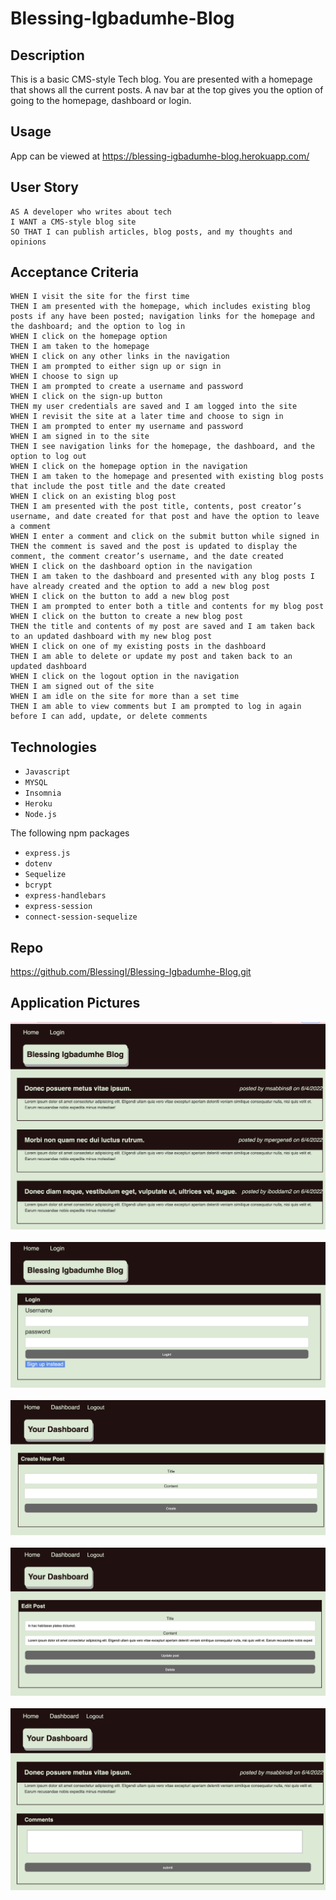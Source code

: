 # Blessing-Igbadumhe-Blog

## Description
This is a basic CMS-style Tech blog. You are presented with a homepage that shows all the current posts. A nav bar at the top gives you the option of going to the homepage, dashboard or login. 

## Usage
App can be viewed at https://blessing-igbadumhe-blog.herokuapp.com/

## User Story
    AS A developer who writes about tech
    I WANT a CMS-style blog site
    SO THAT I can publish articles, blog posts, and my thoughts and opinions

## Acceptance Criteria

    WHEN I visit the site for the first time
    THEN I am presented with the homepage, which includes existing blog posts if any have been posted; navigation links for the homepage and the dashboard; and the option to log in
    WHEN I click on the homepage option
    THEN I am taken to the homepage
    WHEN I click on any other links in the navigation
    THEN I am prompted to either sign up or sign in
    WHEN I choose to sign up
    THEN I am prompted to create a username and password
    WHEN I click on the sign-up button
    THEN my user credentials are saved and I am logged into the site
    WHEN I revisit the site at a later time and choose to sign in
    THEN I am prompted to enter my username and password
    WHEN I am signed in to the site
    THEN I see navigation links for the homepage, the dashboard, and the option to log out
    WHEN I click on the homepage option in the navigation
    THEN I am taken to the homepage and presented with existing blog posts that include the post title and the date created
    WHEN I click on an existing blog post
    THEN I am presented with the post title, contents, post creator’s username, and date created for that post and have the option to leave a comment
    WHEN I enter a comment and click on the submit button while signed in
    THEN the comment is saved and the post is updated to display the comment, the comment creator’s username, and the date created
    WHEN I click on the dashboard option in the navigation
    THEN I am taken to the dashboard and presented with any blog posts I have already created and the option to add a new blog post
    WHEN I click on the button to add a new blog post
    THEN I am prompted to enter both a title and contents for my blog post
    WHEN I click on the button to create a new blog post
    THEN the title and contents of my post are saved and I am taken back to an updated dashboard with my new blog post
    WHEN I click on one of my existing posts in the dashboard
    THEN I am able to delete or update my post and taken back to an updated dashboard
    WHEN I click on the logout option in the navigation
    THEN I am signed out of the site
    WHEN I am idle on the site for more than a set time
    THEN I am able to view comments but I am prompted to log in again before I can add, update, or delete comments

## Technologies
* `Javascript` 
* `MYSQL`
* `Insomnia`
* `Heroku`
* `Node.js` 

The following npm packages
* `express.js` 
* `dotenv`
* `Sequelize`
* `bcrypt`
* `express-handlebars` 
* `express-session`
* `connect-session-sequelize`

## Repo
https://github.com/BlessingI/Blessing-Igbadumhe-Blog.git

## Application Pictures
![BlessingBlogPic](./public/images/blessingblog5.png)
<br />
<br />
![BlessingBlogPic](./public/images/Blessingblogpic1.png)
<br />
<br />
![BlessingBlogPic](./public/images/Blessingblogpic2.png)
<br />
<br />
![BlessingBlogPic](./public/images/blessingblog3.png)
<br />
<br />
![BlessingBlogPic](./public/images/blessingblog4.png)